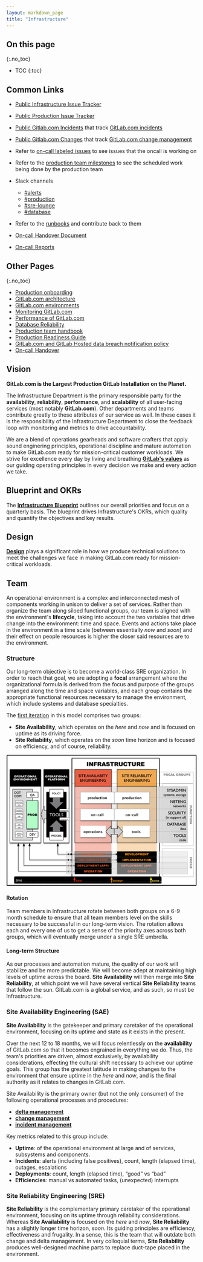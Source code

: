 ```yaml
---
layout: markdown_page
title: "Infrastructure"
---
```


## On this page
{:.no_toc}

- TOC
{:toc}

## Common Links

- [Public Infrastructure Issue Tracker](https://gitlab.com/gitlab-com/infrastructure/issues/) 
- [Public Production Issue Tracker](https://gitlab.com/gitlab-com/production/issues/)
- [Public Gitlab.com Incidents](https://gitlab.com/gitlab-com/production/issues?label_name%5B%5D=incident) that track [GitLab.com incidents](handbook/engineering/infrastructure/incident-management/)
- [Public Gitlab.com Changes](https://gitlab.com/gitlab-com/production/issues?label_name%5B%5D=change) that track [GitLab.com change management](handbook/engineering/infrastructure/change-management/)

- Refer to [on-call labeled issues](https://gitlab.com/gitlab-com/infrastructure/issues?scope=all&utf8=%E2%9C%93&state=opened&label_name[]=oncall) to see issues that the oncall is working on
- Refer to the [production team milestones](https://gitlab.com/gitlab-com/infrastructure/milestones) to see the scheduled work being done by the production team
- Slack channels
  - [#alerts](https://gitlab.slack.com/archives/alerts)
  - [#production](https://gitlab.slack.com/archives/production)
  - [#sre-lounge](https://gitlab.slack.com/archives/sre-lounge)
  - [#database](https://gitlab.slack.com/archives/database)
- Refer to the [runbooks](https://gitlab.com/gitlab-com/runbooks) and contribute back to them
- [On-call Handover Document](https://docs.google.com/document/d/1IrTi06fUMgxqDCDRD4-e7SJNPvxhFML22jf-3pdz_TI)
- [On-call Reports](https://gitlab.com/gitlab-com/infrastructure/issues?scope=all&utf8=%E2%9C%93&state=closed&label_name[]=oncall%20report)

## Other Pages
{:.no_toc}

- [Production onboarding](/handbook/engineering/infrastructure/production-onboarding)
- [GitLab.com architecture](/handbook/engineering/infrastructure/production-architecture/)
- [GitLab.com environments](/handbook/engineering/infrastructure/environments/)
- [Monitoring GitLab.com](/handbook/engineering/monitoring/)
- [Performance of GitLab.com](/handbook/engineering/performance)
- [Database Reliability](/handbook/engineering/infrastructure/database/)
- [Production team handbook](/handbook/engineering/infrastructure/production/)
- [Production Readiness Guide](https://gitlab.com/gitlab-com/infrastructure/blob/master/.gitlab/issue_templates/production_readiness.md)
- [GitLab.com and GitLab Hosted data breach notification policy](/security/#data-breach-notification-policy)
- [On-call Handover](/handbook/engineering/infrastructure/on-call-handover/)

## Vision

**GitLab.com is the Largest Production GitLab Installation on the Planet.**

The Infrastructure Department is the primary responsible party for the **availability**, **reliability**,
**performance**, and **scalability** of all user-facing services (most notably **GitLab.com**). Other departments
and teams contribute greatly to these attributes of our service as well. In these cases it is the responsibility
of the Infrastructure Department to close the feedback loop with monitoring and metrics to drive accountability.

We are a blend of operations gearheads and software crafters that apply sound enginering principles, operational
discipline and mature automation to make GitLab.com ready for mission-critical customer workloads. We strive for
excellence every day by living and breathing [**GitLab's values**](/handbook/values/) as our guiding operating
principles in every decision we make and every action we take.

## Blueprint and OKRs

The [**Infrastructure Blueprint**]( blueprint/) outlines our overall priorities and focus on a quarterly basis.
The blueprint drives Infrastructure's OKRs, which quality and quantify the objectives and key results.

## Design

[**Design**](design/) plays a significant role in how we produce technical solutions to meet the challenges we face
in making GitLab.com ready for mission-critical workloads. 

## Team

An operational environment is a complex and interconnected mesh of components working in unison to deliver a set of
services. Rather than organize the team along siloed functional groups, our team is aligned with the environment's
**lifecycle**, taking into account the two variables that drive change into the environment: time and space. Events
and actions take place in the environment in a time scale (between essentially _now_ and _soon_) and their effect on
people resources is higher the closer said resources are to the environment.

### Structure

Our long-term objective is to become a world-class SRE organization. In order to reach that goal, we are adopting a
**focal** arrangement where the organizational formula is derived from the focus and purpose of the groups arranged
along the time and space variables, and each group contains the appropriate functional resources necessary to manage
the environment, which include systems and database specialties.

The [first iteration](https://about.gitlab.com/handbook/values/#iteration) in this model comprises two groups:

* **Site Availability**, which operates on the _here_ and _now_ and is focused on uptime as its driving force.
* **Site Reliability**, which operates on the _soon_ time horizon and is focused on efficiency, and of course, reliability.

![GitLabInfraOrgStructureV1.png](img/GitLabInfraOrgStructureV2.png)

#### Rotation

Team members in Infrastructure rotate between both groups on a 6-9 month schedule to ensure that all team members level
on the skills necessary to be successful in our long-term vision. The rotation allows each and every one of us to get a
sense of the priority axes across both groups, which will eventually merge under a single SRE umbrella.

#### Long-term Structure

As our processes and automation mature, the quality of our work will stabilize and be more predictable. We will become
adept at maintaining high levels of uptime across the board. **Site Availability** will then merge into
**Site Reliability**, at which point we will have several vertical **Site Reliability** teams that follow the sun.
GitLab.com is a global service, and as such, so must be Infrastructure.

### Site Availability Engineering (SAE)

**Site Availability** is the gatekeeper and primary caretaker of the operational environment, focusing on its uptime and state as it exists in the present.

Over the next 12 to 18 months, we will focus relentlessly on the **availability** of GitLab.com so that it becomes
engrained in everything we do. Thus, the team's priorities are driven, almost exclusively, by availability
considerations, effecting the cultural shift necessary to achieve our uptime goals. This group has the
greatest latitude in making changes to the environment that ensure uptime in the _here_ and _now_, and is the final
authority as it relates to changes in GitLab.com.

Site Availability is the primary owner (but not the only consumer) of the following operational processes and procedures:

* [**delta management**](delta-management/)
* [**change management**](change-management/)
* [**incident management**](incident-management/)

Key metrics related to this group include:

* **Uptime**: of the operational environment at large and of services, subsystems and components.
* **Incidents**: alerts (including false positives), count, length (elapsed time), outages, escalations
* **Deployments**: count, length (elapsed time), “good” vs “bad”
* **Efficiencies**: manual vs automated tasks, (unexpected) interrupts

### Site Reliability Engineering (SRE)

**Site Reliability** is the complementary primary caretaker of the operational environment, focusing on its uptime
through reliability considerations. Whereas **Site Availability** is focused on the _here_ and _now_, **Site Reliability** has a slightly longer time horizon, _soon_. Its guiding principles are efficiency, effectiveness and
frugality. In a sense, this is the team that will outdate both change and delta management. In very colloquial terms,
**Site Reliability** produces well-designed machine parts to replace duct-tape placed in the environment.
